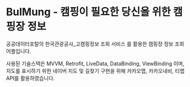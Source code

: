 # BulMung - 캠핑이 필요한 당신을 위한 캠핑장 정보

공공데이터포탈의 한국관광공사_고캠핑정보 조회 서비스 를 활용한 캠핑장 정보 조회 어플입니다.

사용된 기술스택은 MVVM, Retrofit, LiveData, DataBinding, ViewBinding 이며,
지도를 표시하기 위한 네이버 지도 및 길찾기 구현을 위해 카카오맵, 카카오내비, 티맵 API를 활용하였습니다.


